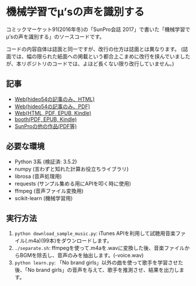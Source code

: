 # 機械学習でμ’sの声を識別する

コミックマーケット91(2016年冬)の「SunPro会誌 2017」で書いた「機械学習でμ’sの声を識別する」のソースコードです。

コードの内容自体は誌面と同一ですが、改行の仕方は誌面とは異なります。
(誌面では、幅の限られた紙面への掲載という都合上こまめに改行を挟んでいましたが、本リポジトリのコードでは、よほど長くない限り改行していません。)

## 記事

* [Web(hideo54の記事のみ、HTML)](https://sunpro.io/c91/hideo54.html)
* [Web(hideo54の記事のみ、PDF)](https://sunpro.io/c91/hideo54.pdf)
* [Web(HTML, PDF, EPUB, Kindle)](https://booth.pm/ja/items/396886)
* [booth(PDF, EPUB, Kindle)](https://booth.pm/ja/items/396886)
* [SunProの他の作品(PDF等)](https://sunpro.booth.pm/)

## 必要な環境

* Python 3系 (検証済: 3.5.2)
* numpy (言わずと知れた計算お役立ちライブラリ)
* librosa (音声処理用)
* requests (サンプル集める用にAPIを叩く時に使用)
* ffmpeg (音声ファイル変換用)
* scikit-learn (機械学習用)

## 実行方法

1. `python download_sample_music.py`: iTunes APIを利用して試聴用音楽ファイル(.m4a)(99本)をダウンロードします。
1. `./separate.sh`: ffmpegを使って.m4aを.wavに変換した後、音楽ファイルからBGMを除去し、音声のみを抽出します。(-voice.wav)
1. `python learn.py`: 「No brand girls」以外の曲を使って歌手を学習させた後、「No brand girls」の音声を与えて、歌手を推測させ、結果を出力します。
